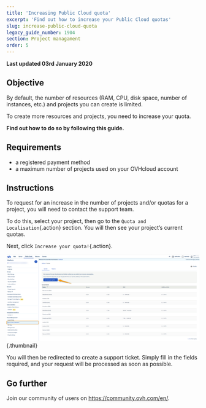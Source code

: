 ```yaml
---
title: 'Increasing Public Cloud quota'
excerpt: 'Find out how to increase your Public Cloud quotas'
slug: increase-public-cloud-quota
legacy_guide_number: 1904
section: Project managament
order: 5
---
```


**Last updated 03rd January 2020**

## Objective

By default, the number of resources (RAM, CPU, disk space, number of instances, etc.) and projects you can create is limited.

To create more resources and projects, you need to increase your quota. 

**Find out how to do so by following this guide.**


## Requirements

- a registered payment method
- a maximum number of projects used on your OVHcloud account

## Instructions

To request for an increase in the number of projects and/or quotas for a project, you will need to contact the support team.

To do this, select your project, then go to the `Quota and Localisation`{.action} section. You will then see your project’s current quotas.

Next, click `Increase your quota!`{.action}.

![raise-pci-quota](images/raisepciquota1.png){.thumbnail}

You will then be redirected to create a support ticket. Simply fill in the fields required, and your request will be processed as soon as possible.

## Go further

Join our community of users on <https://community.ovh.com/en/>.
